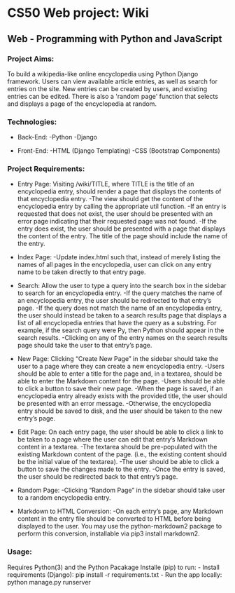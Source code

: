 # CS50 Web project: Wiki
## Web - Programming with Python and JavaScript

### Project Aims: 
To build a wikipedia-like online encyclopedia using Python Django framework.
Users can view available article entries, as well as search for entries on the site. New entries can be created by users, and existing entries can be edited. There is also a 'random page' function that selects and displays a page of the encyclopedia at random.

### Technologies:
- Back-End:
    -Python
    -Django

- Front-End:
    -HTML (Django Templating)
    -CSS (Bootstrap Components)

### Project Requirements:
- Entry Page: 
Visiting /wiki/TITLE, where TITLE is the title of an encyclopedia entry, should render a page that displays the contents of that encyclopedia entry.
    -The view should get the content of the encyclopedia entry by calling the appropriate util function.
    -If an entry is requested that does not exist, the user should be presented with an error page indicating that their requested page was not found.
    -If the entry does exist, the user should be presented with a page that displays the content of the entry. The title of the page should include the name of the entry.

- Index Page:
    -Update index.html such that, instead of merely listing the names of all pages in the encyclopedia, user can click on any entry name to be taken directly to that entry page.

- Search:
Allow the user to type a query into the search box in the sidebar to search for an encyclopedia entry.
    -If the query matches the name of an encyclopedia entry, the user should be redirected to that entry’s page.
    -If the query does not match the name of an encyclopedia entry, the user should instead be taken to a search 
    results page that displays a list of all encyclopedia entries that have the query as a substring. For example, if the search query were Py, then Python should appear in the search results.
    -Clicking on any of the entry names on the search results page should take the user to that entry’s page.

- New Page: 
Clicking “Create New Page” in the sidebar should take the user to a page where they can create a new encyclopedia entry.
    -Users should be able to enter a title for the page and, in a textarea, should be able to enter the Markdown content for the page.
    -Users should be able to click a button to save their new page.
    -When the page is saved, if an encyclopedia entry already exists with the provided title, the user should be presented with an error message.
    -Otherwise, the encyclopedia entry should be saved to disk, and the user should be taken to the new entry’s page.

- Edit Page: 
On each entry page, the user should be able to click a link to be taken to a page where the user can edit that entry’s Markdown content in a textarea.
    -The textarea should be pre-populated with the existing Markdown content of the page. (i.e., the existing content should be the initial value of the textarea).
    -The user should be able to click a button to save the changes made to the entry.
    -Once the entry is saved, the user should be redirected back to that entry’s page.

- Random Page: 
    -Clicking “Random Page” in the sidebar should take user to a random encyclopedia entry.

- Markdown to HTML Conversion: 
    -On each entry’s page, any Markdown content in the entry file should be converted to HTML before being displayed to the user. You may use the python-markdown2 package to perform this conversion, installable via pip3 install markdown2.


### Usage:
Requires Python(3) and the Python Pacakage Installe (pip) to run:
    - Install requirements (Django): pip install -r requirements.txt
    - Run the app locally: python manage.py runserver
